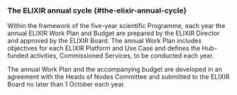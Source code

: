 ### The ELIXIR annual cycle {#the-elixir-annual-cycle}

Within the framework of the five-year scientific Programme, each year the annual ELIXIR Work Plan and Budget are prepared by the ELIXIR Director and approved by the ELIXIR Board. The annual Work Plan includes objectives for each ELIXIR Platform and Use Case and defines the Hub-funded activities, Commissioned Services, to be conducted each year.

The annual Work Plan and the accompanying budget are developed in an agreement with the Heads of Nodes Committee and submitted to the ELIXIR Board no later than 1 October each year.